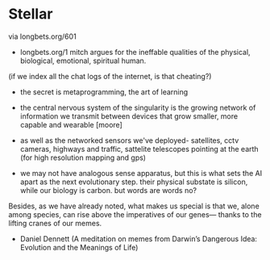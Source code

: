 # Stellar

via longbets.org/601

- longbets.org/1
mitch argues for the ineffable qualities of the
physical, biological, emotional, spiritual human.

(if we index all the chat logs of the internet, is that
cheating?)

- the secret is metaprogramming, the art of learning

- the central nervous system of the singularity
is the growing network of information we transmit between
devices that grow smaller, more capable and wearable [moore]
- as well as the networked sensors we've deployed- satellites,
cctv cameras, highways and traffic, sattelite telescopes pointing
at the earth (for high resolution mapping and gps)

- we may not have analogous sense apparatus, but this is what sets
the AI apart as the next evolutionary step. their physical substate
is silicon, while our biology is carbon.
but words are words no?

Besides, as we have already noted, what makes us special is that we, alone among species, can rise above the imperatives of our genes— thanks to the lifting cranes of our memes.
- Daniel Dennett (A meditation on memes from Darwin’s Dangerous Idea: Evolution and the Meanings of Life)
